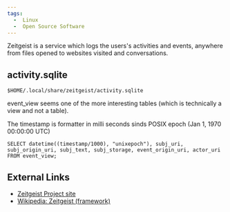 ```yaml
---
tags:
  -  Linux
  -  Open Source Software
---
```

Zeitgeist is a service which logs the users's activities and events,
anywhere from files opened to websites visited and conversations.

## activity.sqlite

    $HOME/.local/share/zeitgeist/activity.sqlite

event_view seems one of the more interesting tables (which is
technically a view and not a table).

The timestamp is formatter in milli seconds sinds POSIX epoch (Jan 1,
1970 00:00:00 UTC)

    SELECT datetime((timestamp/1000), "unixepoch"), subj_uri, subj_origin_uri, subj_text, subj_storage, event_origin_uri, actor_uri FROM event_view;

## External Links

- [Zeitgeist Project site](http://zeitgeist-project.com/)
- [Wikipedia: Zeitgeist
  (framework)](https://en.wikipedia.org/wiki/Zeitgeist_(framework))
